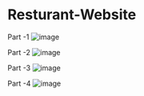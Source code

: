 # Resturant-Website
Part -1
![image](https://user-images.githubusercontent.com/117734229/235740295-7daee00f-6650-478d-8905-43f1ffcac252.png)

Part -2
![image](https://user-images.githubusercontent.com/117734229/235740466-dd297553-af4c-442e-a27a-ca964668379f.png)

Part -3
![image](https://user-images.githubusercontent.com/117734229/235740658-fbe50982-6000-4737-a772-81664141c8e5.png)

Part -4
![image](https://user-images.githubusercontent.com/117734229/235740963-69f43211-a302-4204-853e-1fe2c7900c05.png)
